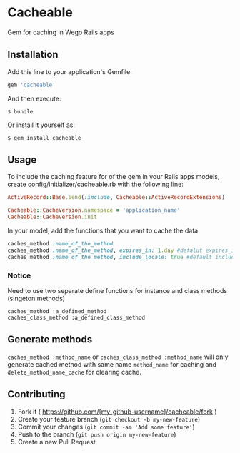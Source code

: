 # Cacheable

Gem for caching in Wego Rails apps

## Installation

Add this line to your application's Gemfile:

```ruby
gem 'cacheable'
```

And then execute:

    $ bundle

Or install it yourself as:

    $ gem install cacheable

## Usage

To include the caching feature for of the gem in your Rails apps models, create config/initializer/cacheable.rb with the following line:
```ruby
ActiveRecord::Base.send(:include, Cacheable::ActiveRecordExtensions)

Cacheable::CacheVersion.namespace = 'application_name'
Cacheable::CacheVersion.init
```
In your model, add the functions that you want to cache the data
```ruby
caches_method :name_of_the_method
caches_method :name_of_the_method, expires_in: 1.day #defalut expires_in is 1 day
caches_method :name_of_the_method, include_locale: true #default include_locale is false
```
### Notice
Need to use two separate define functions for instance and class methods (singeton methods)

```
caches_method :a_defined_method
caches_class_method :a_defined_class_method
```
## Generate methods
`caches_method :method_name` or `caches_class_method :method_name` will only generate cached method with same name `method_name` for caching and `delete_method_name_cache` for clearing cache.

## Contributing

1. Fork it ( https://github.com/[my-github-username]/cacheable/fork )
2. Create your feature branch (`git checkout -b my-new-feature`)
3. Commit your changes (`git commit -am 'Add some feature'`)
4. Push to the branch (`git push origin my-new-feature`)
5. Create a new Pull Request
